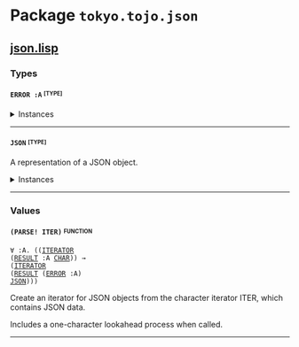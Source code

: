 # Package `tokyo.tojo.json`<a name="tokyo.tojo.json-package"></a>

## [json.lisp](https://github.com/tojoqk/json/tree/main/src/json.lisp) <a name="tokyo.tojo.json-json-lisp-file"></a>

### Types

#### <code>ERROR :A</code> <sup><sub>[TYPE]</sub></sup><a name="error-type"></a>

<details>
<summary>Instances</summary>

- <code><a href="#runtimerepr-class">RUNTIMEREPR</a> (<a href="#error-type">ERROR</a> :A)</code>

</details>


***

#### <code>JSON</code> <sup><sub>[TYPE]</sub></sup><a name="json-type"></a>

A representation of a JSON object.

<details>
<summary>Instances</summary>

- <code><a href="#runtimerepr-class">RUNTIMEREPR</a> <a href="#json-type">JSON</a></code>
- <code><a href="#eq-class">EQ</a> <a href="#json-type">JSON</a></code>
- <code><a href="#into-class">INTO</a> <a href="#json-type">JSON</a> <a href="#string-type">STRING</a></code>
- <code><a href="#tryinto-class">TRYINTO</a> <a href="#string-type">STRING</a> <a href="#json-type">JSON</a></code>

</details>


***

### Values

#### <code>(PARSE! ITER)</code> <sup><sub>FUNCTION</sub></sup><a name="parse!-value"></a>
<code>&forall; :A. ((<a href="#iterator-type">ITERATOR</a> (<a href="#result-type">RESULT</a> :A <a href="#char-type">CHAR</a>)) &rarr; (<a href="#iterator-type">ITERATOR</a> (<a href="#result-type">RESULT</a> (<a href="#error-type">ERROR</a> :A) <a href="#json-type">JSON</a>)))</code>

Create an iterator for JSON objects from the character iterator ITER, which contains JSON data.

Includes a one-character lookahead process when called.


***

